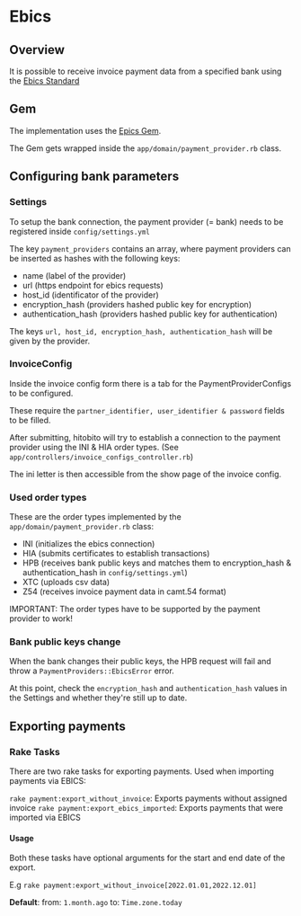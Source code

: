 # Ebics

## Overview

It is possible to receive invoice payment data from a specified bank using the [Ebics Standard](https://www.ebics.org/en/home)

## Gem

The implementation uses the [Epics Gem](https://github.com/railslove/epics).

The Gem gets wrapped inside the `app/domain/payment_provider.rb` class.

## Configuring bank parameters

### Settings

To setup the bank connection, the payment provider (= bank) needs to be registered inside `config/settings.yml`

The key `payment_providers` contains an array, where payment providers can be inserted as hashes with the following keys:

- name (label of the provider)
- url (https endpoint for ebics requests)
- host_id (identificator of the provider)
- encryption_hash (providers hashed public key for encryption)
- authentication_hash (providers hashed public key for authentication)

The keys `url, host_id, encryption_hash, authentication_hash` will be given by the provider.

### InvoiceConfig

Inside the invoice config form there is a tab for the PaymentProviderConfigs to be configured.

These require the `partner_identifier, user_identifier & password` fields to be filled.

After submitting, hitobito will try to establish a connection to the payment provider using the INI & HIA order types. (See `app/controllers/invoice_configs_controller.rb`)

The ini letter is then accessible from the show page of the invoice config.

### Used order types

These are the order types implemented by the `app/domain/payment_provider.rb` class:

- INI (initializes the ebics connection)
- HIA (submits certificates to establish transactions)
- HPB (receives bank public keys and matches them to encryption_hash & authentication_hash in `config/settings.yml`)
- XTC (uploads csv data)
- Z54 (receives invoice payment data in camt.54 format)

IMPORTANT: The order types have to be supported by the payment provider to work!

### Bank public keys change

When the bank changes their public keys, the HPB request will fail and throw a `PaymentProviders::EbicsError` error.

At this point, check the `encryption_hash` and `authentication_hash` values in the Settings and whether they're still up to date.

## Exporting payments

### Rake Tasks

There are two rake tasks for exporting payments. Used when importing payments via EBICS:

`rake payment:export_without_invoice`: Exports payments without assigned invoice
`rake payment:export_ebics_imported`: Exports payments that were imported via EBICS

#### Usage

Both these tasks have optional arguments for the start and end date of the export.

E.g `rake payment:export_without_invoice[2022.01.01,2022.12.01]`

**Default**: from: `1.month.ago` to: `Time.zone.today`

